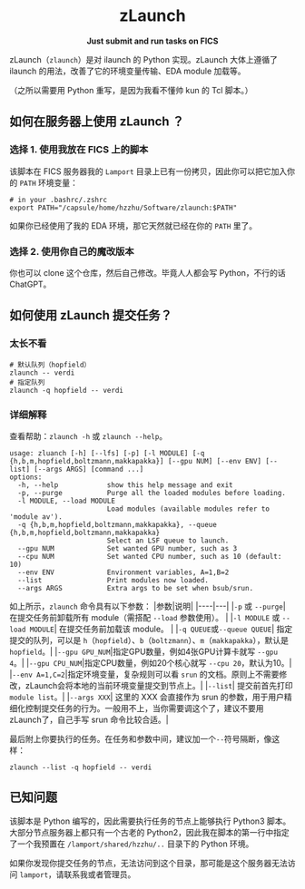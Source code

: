 <h1 align=center> zLaunch </h1>
<div align="center">

**Just submit and run tasks on FICS**

</div>

zLaunch（`zlaunch`）是对 ilaunch 的 Python 实现。zLaunch 大体上遵循了 ilaunch 的用法，改善了它的环境变量传输、EDA module 加载等。

（之所以需要用 Python 重写，是因为我看不懂帅 kun 的 Tcl 脚本。）

## 如何在服务器上使用 zLaunch ？

### 选择 1. 使用我放在 FICS 上的脚本

该脚本在 FICS 服务器我的 `Lamport` 目录上已有一份拷贝，因此你可以把它加入你的 `PATH` 环境变量：
```shell
# in your .bashrc/.zshrc
export PATH="/capsule/home/hzzhu/Software/zlaunch:$PATH"
```

如果你已经使用了我的 EDA 环境，那它天然就已经在你的 `PATH` 里了。

### 选择 2. 使用你自己的魔改版本

你也可以 clone 这个仓库，然后自己修改。毕竟人人都会写 Python，不行的话 ChatGPT。

## 如何使用 zLaunch 提交任务？

### 太长不看

```shell
# 默认队列（hopfield）
zlaunch -- verdi
# 指定队列
zlaunch -q hopfield -- verdi
```

### 详细解释

查看帮助：`zlaunch -h` 或 `zlaunch --help`。
```
usage: zluanch [-h] [--lfs] [-p] [-l MODULE] [-q {h,b,m,hopfield,boltzmann,makkapakka}] [--gpu NUM] [--env ENV] [--list] [--args ARGS] [command ...]
options:
  -h, --help            show this help message and exit
  -p, --purge           Purge all the loaded modules before loading.
  -l MODULE, --load MODULE
                        Load modules (available modules refer to 'module av').
  -q {h,b,m,hopfield,boltzmann,makkapakka}, --queue {h,b,m,hopfield,boltzmann,makkapakka}
                        Select an LSF queue to launch.
  --gpu NUM             Set wanted GPU number, such as 3
  --cpu NUM             Set wanted CPU number, such as 10 (default: 10)
  --env ENV             Environment variables, A=1,B=2
  --list                Print modules now loaded.
  --args ARGS           Extra args to be set when bsub/srun.
```

如上所示，`zlaunch` 命令具有以下参数：
|参数|说明|
|----|---|
|`-p` 或 `--purge`| 在提交任务前卸载所有 module（需搭配 `--load` 参数使用）。 |
|`-l MODULE` 或 `--load MODULE`| 在提交任务前加载该 module。 |
|`-q QUEUE`或`--queue QUEUE`| 指定提交的队列，可以是 `h`（`hopfield`）、`b`（`boltzmann`）、`m`（`makkapakka`），默认是 `hopfield`。|
|`--gpu GPU_NUM`|指定GPU数量，例如4张GPU计算卡就写 `--gpu 4`。|
|`--gpu CPU_NUM`|指定CPU数量，例如20个核心就写 `--cpu 20`，默认为10。|
|`--env A=1,C=2`|指定环境变量，复杂规则可以看 `srun` 的文档。原则上不需要修改，zLaunch会将本地的当前环境变量提交到节点上。|
|`--list`| 提交前首先打印 `module list`。|
|`--args XXX`| 这里的 XXX 会直接作为 srun 的参数，用于用户精细化控制提交任务的行为。一般用不上，当你需要调这个了，建议不要用zLaunch了，自己手写 srun 命令比较合适。|

最后附上你要执行的任务。在任务和参数中间，建议加一个`--`符号隔断，像这样：

```shell
zlaunch --list -q hopfield -- verdi
```

## 已知问题

该脚本是 Python 编写的，因此需要执行任务的节点上能够执行 Python3 脚本。大部分节点服务器上都只有一个古老的 Python2，因此我在脚本的第一行中指定了一个我预置在 `/lamport/shared/hzzhu/..` 目录下的 Python 环境。

如果你发现你提交任务的节点，无法访问到这个目录，那可能是这个服务器无法访问 `lamport`，请联系我或者管理员。
